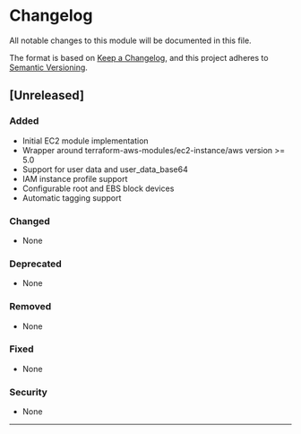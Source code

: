 # Changelog

All notable changes to this module will be documented in this file.

The format is based on [Keep a Changelog](https://keepachangelog.com/en/1.0.0/),
and this project adheres to [Semantic Versioning](https://semver.org/spec/v2.0.0.html).

## [Unreleased]

### Added
- Initial EC2 module implementation
- Wrapper around terraform-aws-modules/ec2-instance/aws version >= 5.0
- Support for user data and user_data_base64
- IAM instance profile support
- Configurable root and EBS block devices
- Automatic tagging support

### Changed
- None

### Deprecated
- None

### Removed
- None

### Fixed
- None

### Security
- None

---